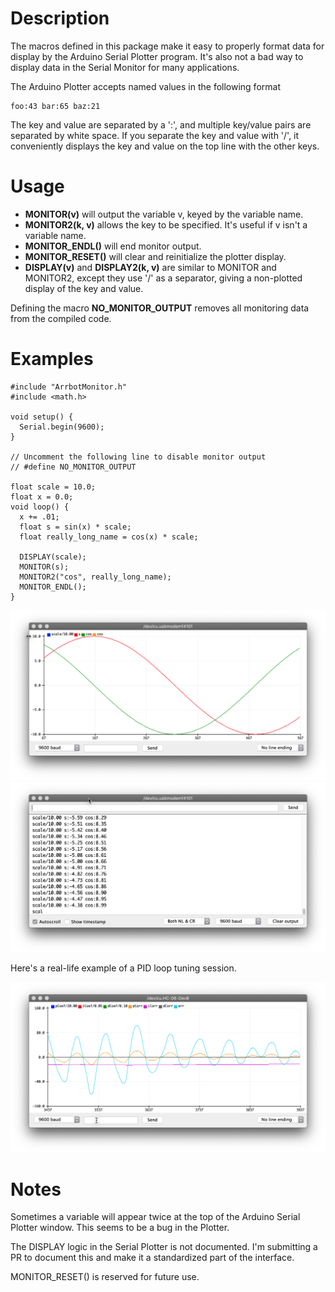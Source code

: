 Description
===========

The macros defined in this package make it easy to properly format
data for display by the Arduino Serial Plotter program.  It's also not a bad
way to display data in the Serial Monitor for many applications.

The Arduino Plotter accepts named values in the following format

    foo:43 bar:65 baz:21

The key and value are separated by a ':', and multiple key/value pairs
are separated by white space.  If you separate the key and value
with '/', it conveniently displays the key and value on the top line
with the other keys.

Usage
=====

- **MONITOR(v)** will output the variable v, keyed by the variable name.
- **MONITOR2(k, v)** allows the key to be specified.  It's useful if v isn't
  a variable name.
- **MONITOR\_ENDL()** will end monitor output.
- **MONITOR\_RESET()** will clear and reinitialize the plotter display.
- **DISPLAY(v)** and **DISPLAY2(k, v)** are similar to MONITOR and MONITOR2,
  except they use '/' as a separator, giving a non-plotted display of
  the key and value.

Defining the macro **NO\_MONITOR\_OUTPUT** removes all monitoring data from
the compiled code.

Examples
========

    #include "ArrbotMonitor.h"
    #include <math.h>

    void setup() {
      Serial.begin(9600);
    }

    // Uncomment the following line to disable monitor output
    // #define NO_MONITOR_OUTPUT

    float scale = 10.0;
    float x = 0.0;
    void loop() {
      x += .01;
      float s = sin(x) * scale;
      float really_long_name = cos(x) * scale;

      DISPLAY(scale);
      MONITOR(s);
      MONITOR2("cos", really_long_name);
      MONITOR_ENDL();
    }

![plotter screenshot](extras/plotter-screenshot.png)
![monitor screenshot](extras/monitor-screenshot.png)

Here's a real-life example of a PID loop tuning session.

![pid loop example](extras/pidloop-example.png)

Notes
=====

Sometimes a variable will appear twice at the top of the Arduino
Serial Plotter window.  This seems to be a bug in the Plotter.

The DISPLAY logic in the Serial Plotter is not documented.  I'm submitting
a PR to document this and make it a standardized part of the interface.

MONITOR\_RESET() is reserved for future use.
